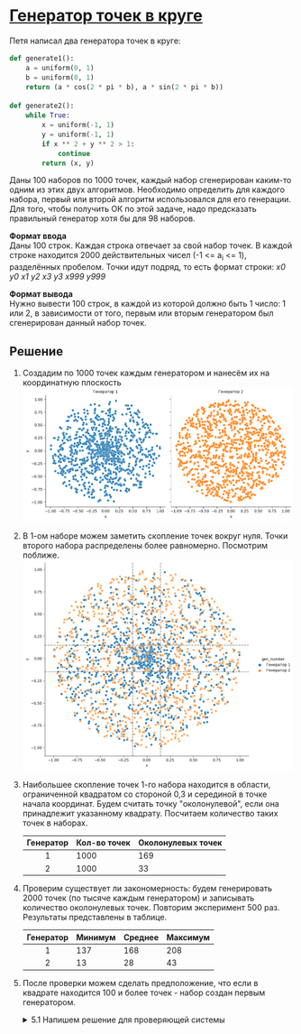 # [Генератор точек в круге](https://contest.yandex.ru/contest/28413/problems/A/)

Петя написал два генератора точек в круге:
```python
def generate1():
    a = uniform(0, 1)
    b = uniform(0, 1)
    return (a * cos(2 * pi * b), a * sin(2 * pi * b))

def generate2():
    while True:
        x = uniform(-1, 1)
        y = uniform(-1, 1)
        if x ** 2 + y ** 2 > 1:
            continue
        return (x, y)
```
Даны 100 наборов по 1000 точек, каждый набор сгенерирован каким-то одним из этих двух алгоритмов. Необходимо определить для каждого набора, первый или второй алгоритм использовался для его генерации. 
Для того, чтобы получить ОК по этой задаче, надо предсказать правильный генератор хотя бы для 98 наборов.

**Формат ввода**  
Даны 100 строк. Каждая строка отвечает за свой набор точек. В каждой строке находится 2000 действительных чисел (-1 <= a<sub>i</sub> <= 1), разделённых пробелом. Точки идут подряд, то есть формат строки: *x0 y0 x1 y2 x3 y3 x999 y999*

**Формат вывода**  
Нужно вывести 100 строк, в каждой из которой должно быть 1 число: 1 или 2, в зависимости от того, первым или вторым генератором был сгенерирован данный набор точек.

## Решение
1. Создадим по 1000 точек каждым генератором и нанесём их на координатную плоскость
![points](figures/points.png)

2. В 1-ом наборе можем заметить скопление точек вокруг нуля. Точки второго набора распределены более равномерно. Посмотрим поближе.
![distribution](figures/distribution.png) 

3. Наибольшее скопление точек 1-го набора находится в области, ограниченной квадратом со стороной 0,3 и серединой в точке начала координат. Будем считать точку "околонулевой", если она принадлежит указанному квадрату. Посчитаем количество таких точек в наборах.

    | Генератор | Кол-во точек | Околонулевых точек |
    | :-: | - | - |
    | 1 | 1000 | 169 |
    | 2 | 1000 | 33 |

4. Проверим существует ли закономерность: будем генерировать 2000 точек (по тысяче каждым генератором) и записывать количество околонулевых точек. Повторим эксперимент 500 раз. Результаты представлены в таблице. 

    | Генератор | Минимум | Среднее | Максимум |
    | :-: | - | - | - |
    | 1 | 137 | 168 | 208 |
    | 2 | 13 | 28 | 43 |

5. После проверки можем сделать предположение, что если в квадрате находится 100 и более точек - набор создан первым генератором.

    <details>
    <summary>5.1 Напишем решение для проверяющей системы</summary>

    ```python
    def find_gen(line):
        near_zero = lambda x, y: abs(x) <= 0.15 and abs(y) <= 0.15
        cnt = 0
        for i in range(0, len(line) - 1, 2):
            x = float(line[i])
            y = float(line[i+1])
            if near_zero(x, y):
                cnt += 1
        print(1 if 100 <= cnt else 2)

    for _ in range(100):
        line = input().split()
        find_gen(line)
    ```

    </details>
